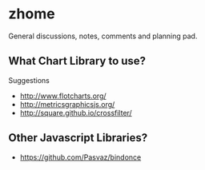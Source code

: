 # zhome

General discussions, notes, comments and planning pad.

## What Chart Library to use?

Suggestions
* http://www.flotcharts.org/
* http://metricsgraphicsjs.org/
* http://square.github.io/crossfilter/

## Other Javascript Libraries?

* https://github.com/Pasvaz/bindonce
